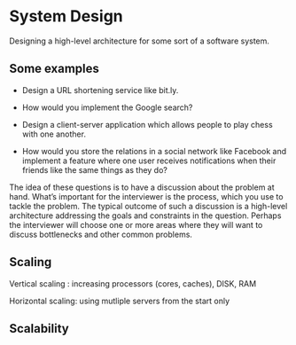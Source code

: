 # System Design

Designing a high-level architecture for some sort of a software system.

## Some examples

- Design a URL shortening service like bit.ly.

- How would you implement the Google search?

- Design a client-server application which allows people to play chess with one another.

- How would you store the relations in a social network like Facebook and implement a feature where one user receives notifications when their friends like the same things as they do?

The idea of these questions is to have a discussion about the problem at hand. What’s important for the interviewer is the process, which you use to tackle the problem. The typical outcome of such a discussion is a high-level architecture addressing the goals and constraints in the question. Perhaps the interviewer will choose one or more areas where they will want to discuss bottlenecks and other common problems.


## Scaling

Vertical scaling :  increasing processors (cores, caches), DISK, RAM

Horizontal scaling:  using mutliple servers from the start only


## Scalability

